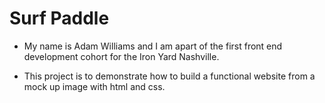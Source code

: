 # Surf Paddle

- My name is Adam Williams and I am apart of the first front   end development cohort for the Iron Yard Nashville.

- This project is to demonstrate how to build a functional               website from a mock up image with html and css.
